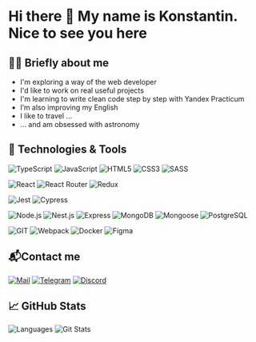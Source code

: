 # Hi there 👋 My name is Konstantin. Nice to see you here
## 👨‍💻 Briefly about me
- I'm exploring a way of the web developer
- I'd like to work on real useful projects
- I'm learning to write clean code step by step with Yandex Practicum
- I’m also improving my English
- I like to travel ...
- ... and am obsessed with astronomy
## 🔧 Technologies & Tools
![TypeScript](https://img.shields.io/badge/-TypeScript-333?&logo=TypeScript) 
![JavaScript](https://img.shields.io/badge/-JavaScript-333?&logo=JavaScript)
![HTML5](https://img.shields.io/badge/-HTML5-333?&logo=HTML5)
![CSS3](https://img.shields.io/badge/-CSS3-333?&logo=CSS3)
![SASS](https://img.shields.io/badge/-SASS-333?&logo=SASS)

![React](https://img.shields.io/badge/-React-333?style=flat&logo=React)
![React Router](https://img.shields.io/badge/-React_Router-333?style=flat&logo=React-Router)
![Redux](https://img.shields.io/badge/-Redux-333?style=flat&logo=Redux)

![Jest](https://img.shields.io/badge/-Jest-333?&logo=Jest)
![Cypress](https://img.shields.io/badge/-Cypress-333?&logo=Cypress)

![Node.js](https://img.shields.io/badge/-Node.js-333?&logo=Node.js)
![Nest.js](https://img.shields.io/badge/-Nest.js-333?&logo=Nestjs)
![Express](https://img.shields.io/badge/-Express-333?&logo=Express)
![MongoDB](https://img.shields.io/badge/-MongoDB-333?&logo=MongoDB)
![Mongoose](https://img.shields.io/badge/-Mongoose-333?&logo=Mongoose)
![PostgreSQL](https://img.shields.io/badge/-PostgreSQL-333?&logo=PostgreSQL)

![GIT](https://img.shields.io/badge/-GIT-333?&logo=GIT)
![Webpack](https://img.shields.io/badge/-Webpack-333?&logo=Webpack)
![Docker](https://img.shields.io/badge/-Docker-333?&logo=Docker)
![Figma](https://img.shields.io/badge/-Figma-333?&logo=Figma)

## 📬Contact me
[![Mail](https://img.shields.io/badge/-Gmail-ea4335?style=flat&logo=Gmail&logoColor=white)](mailto:gravekon@gmail.com)
[![Telegram](https://img.shields.io/badge/-Telegram-29aaec?style=flat&logo=Telegram&logoColor=white)](https://t.me/grav1211)
[![Discord](https://img.shields.io/badge/-Discord-5865f2?style=flat&logo=Discord&logoColor=white)](https://discordapp.com/users/vvkonstantin)

## &#x1f4c8; GitHub Stats
![Languages](https://github-readme-stats.vercel.app/api/top-langs/?username=vvkonstantin&hide=java,html,tex&title_color=ffffff&text_color=c9cacc&icon_color=29aaec&bg_color=333&langs_count=3)
![Git Stats](https://github-readme-stats.vercel.app/api?username=vvkonstantin&show_icons=true&line_height=27&count_private=true&title_color=ffffff&text_color=c9cacc&icon_color=29aaec&bg_color=333)
